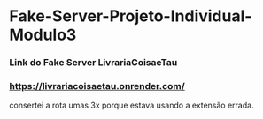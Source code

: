 # Fake-Server-Projeto-Individual-Modulo3
### Link do Fake Server LivrariaCoisaeTau
### https://livrariacoisaetau.onrender.com/
consertei a rota umas 3x porque estava usando a extensão errada. 